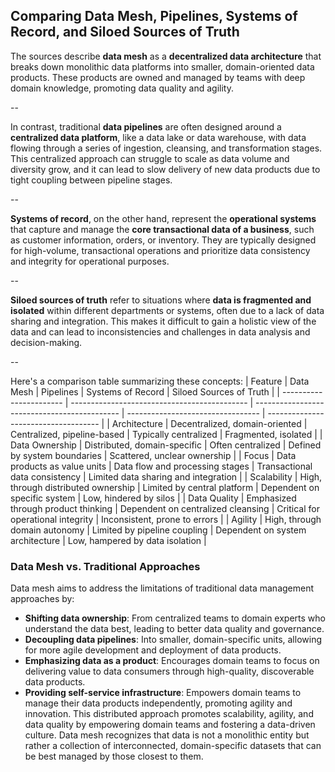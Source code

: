  ## Comparing Data Mesh, Pipelines, Systems of Record, and Siloed Sources of Truth
The sources describe **data mesh** as a **decentralized data architecture** that breaks down monolithic data platforms into smaller, domain-oriented data products. These products are owned and managed by teams with deep domain knowledge, promoting data quality and agility.

--

In contrast, traditional **data pipelines** are often designed around a **centralized data platform**, like a data lake or data warehouse, with data flowing through a series of ingestion, cleansing, and transformation stages. This centralized approach can struggle to scale as data volume and diversity grow, and it can lead to slow delivery of new data products due to tight coupling between pipeline stages.

--

**Systems of record**, on the other hand, represent the **operational systems** that capture and manage the **core transactional data of a business**, such as customer information, orders, or inventory. They are typically designed for high-volume, transactional operations and prioritize data consistency and integrity for operational purposes.

--

**Siloed sources of truth** refer to situations where **data is fragmented and isolated** within different departments or systems, often due to a lack of data sharing and integration. This makes it difficult to gain a holistic view of the data and can lead to inconsistencies and challenges in data analysis and decision-making.

--

Here's a comparison table summarizing these concepts:
| Feature                 | Data Mesh                                    | Pipelines                                     | Systems of Record                | Siloed Sources of Truth             |
| ----------------------- | -------------------------------------------- | -------------------------------------------- | --------------------------------- | ------------------------------------ |
| Architecture           | Decentralized, domain-oriented               | Centralized, pipeline-based                  | Typically centralized             | Fragmented, isolated                 |
| Data Ownership         | Distributed, domain-specific                | Often centralized                           | Defined by system boundaries       | Scattered, unclear ownership          |
| Focus                  | Data products as value units                 | Data flow and processing stages             | Transactional data consistency    | Limited data sharing and integration |
| Scalability             | High, through distributed ownership         | Limited by central platform                 | Dependent on specific system      | Low, hindered by silos              |
| Data Quality           | Emphasized through product thinking          | Dependent on centralized cleansing           | Critical for operational integrity | Inconsistent, prone to errors        |
| Agility                | High, through domain autonomy               | Limited by pipeline coupling                | Dependent on system architecture | Low, hampered by data isolation     |
### Data Mesh vs. Traditional Approaches
Data mesh aims to address the limitations of traditional data management approaches by:
*   **Shifting data ownership**: From centralized teams to domain experts who understand the data best, leading to better data quality and governance.
*   **Decoupling data pipelines**: Into smaller, domain-specific units, allowing for more agile development and deployment of data products.
*   **Emphasizing data as a product**: Encourages domain teams to focus on delivering value to data consumers through high-quality, discoverable data products.
*   **Providing self-service infrastructure**: Empowers domain teams to manage their data products independently, promoting agility and innovation.
This distributed approach promotes scalability, agility, and data quality by empowering domain teams and fostering a data-driven culture. Data mesh recognizes that data is not a monolithic entity but rather a collection of interconnected, domain-specific datasets that can be best managed by those closest to them.